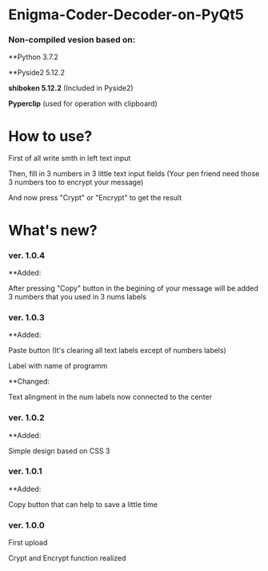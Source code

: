 # Enigma-Coder-Decoder-on-PyQt5

### Non-compiled vesion based on:

**Python 3.7.2

**Pyside2 5.12.2

**shiboken 5.12.2** (Included in Pyside2)

**Pyperclip** (used for operation with clipboard)

# How to use?

First of all write smth in left text input

Then, fill in 3 numbers in 3 little text input fields (Your pen friend need those 3 numbers too to encrypt your message)

And now press "Crypt" or "Encrypt" to get the result

# What's new?

### ver. 1.0.4

**Added:

After pressing "Copy" button in the begining of your message will be added 3 numbers that you used in 3 nums labels

### ver. 1.0.3

**Added:

Paste button (It's clearing all text labels except of numbers labels)

Label with name of programm

**Changed:

Text alingment in the num labels now connected to the center

### ver. 1.0.2

**Added:

Simple design based on CSS 3

### ver. 1.0.1

**Added:

Copy button that can help to save a little time

### ver. 1.0.0

First upload

Crypt and Encrypt function realized



